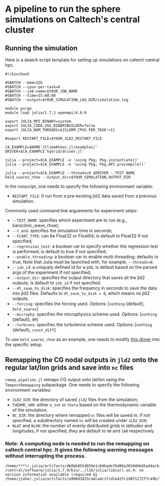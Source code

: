# A pipeline to run the sphere simulations on Caltech's central cluster

## Running the simulation

Here is a sbatch script template for setting up simulations on caltech central hpc.
```
#!/bin/bash

#SBATCH --mem=32G
#SBATCH --cpus-per-task=8
#SBATCH --job-name=$YOUR_JOB_NAME
#SBATCH --time=15:00:00
#SBATCH --output=$YOUR_SIMULATION_LOG_DIR/simulation.log

module purge
module load julia/1.7.2 openmpi/4.0.0

export JULIA_MPI_BINARY=system
export JULIA_CUDA_USE_BINARYBUILDER=false
export JULIA_NUM_THREADS=${SLURM_CPUS_PER_TASK:=1}

#export RESTART_FILE=$YOUR_JLD2_RESTART_FILE

CA_EXAMPLE=$HOME'/ClimaAtmos.jl/examples/'
DRIVER=$CA_EXAMPLE'hybrid/driver.jl'

julia --project=$CA_EXAMPLE -e 'using Pkg; Pkg.instantiate()'
julia --project=$CA_EXAMPLE -e 'using Pkg; Pkg.API.precompile()'

julia --project=$CA_EXAMPLE --threads=8 $DRIVER --TEST_NAME held_suarez_rhoe --output_dir=$YOUR_SIMULATION_OUTPUT_DIR

```
In the runscript, one needs to specify the following environmant variable:
* `RESTART_FILE`: if run from a pre-existing jld2 data saved from a previous simulation.

Commonly used command line arguements for experiment setps:
* `--TEST_NAME`: specifies which experiment are to run (e.g., baroclinic_wave_rhoe);
* `--t_end`: specifies the simulation time in seconds;
* `--FLOAT_TYPE`: can be Float32 or Float64; is default to Float32 if not specified;
* `--regression_test`: a boolean var to specify whether the regression test is performed; is default to true if not specified;
* `--enable_threading`: a boolean var to enable multi-threading; defaults to true; Note that Julia must be launched with, for example, `--threads=8`.
* `--job_id`: a uniquely defined id for a job; is default based on the parsed args of the experiment if not specified;
* `--output_dir`: specifies the output directory that saves all the jld2 outputs; is default to `job_id` if not specified.
* `--dt_save_to_disk`: specifies the frequency in seconds to save the data into jld2 files. Defaults to `dt_save_to_disk = 0`, which means no jld2 outputs.
* `--forcing`: specifies the forcing used. Options: [`nothing` (default), `held_suarez`]
* `--microphy`: specifies the microphysics scheme used. Options: [`nothing` (default), `0M`]
* `--turbconv`: specifies the turbulence scheme used. Options: [`nothing` (default), `const_diff`]

To use `held_suarez_rhoe` as an example, one needs to modify [this driver](https://github.com/CliMA/ClimaAtmos.jl/blob/main/examples/hybrid/driver.jl) into the specific setup.


## Remapping the CG nodal outputs in `jld2` onto the regular lat/lon grids and save into `nc` files

`remap_pipeline.jl` remaps CG output onto lat/lon using the `TempestRemapping` subpackage. One needs to specify the following environment variables:
* `JLD2_DIR`: the directory of saved `jld2` files from the simulation;
* `THERMO_VAR`: either `e_tot` or `theta` based on the thermodynamic variable of the simulation;
* `NC_DIR`: the directory where remapped `nc` files will be saved in; if not specified, a subdirectory named `nc` will be created under `JLD2_DIR`;
* `NLAT` and `NLON`: the number of evenly distributed grids in latitudes and longitudes; if not specified, they are default to `90` and `180` respectively.

### Note: A computing node is needed to run the remapping on caltech central hpc. It gives the following warning messages without interrupting the process.
```
/home/****/.julia/artifacts/db8bb055d059e1c04bade7bd86a3010466d5ad4a/bin/ApplyOfflineMap: /central/software/julia/1.7.0/bin/../lib/julia/libcurl.so.4: no version information available (required by /home/jiahe/.julia/artifacts/a990d3d23ca4ca4c1fcd1e42fc198f1272f7c49b/lib/libnetcdf.so.18)
```

